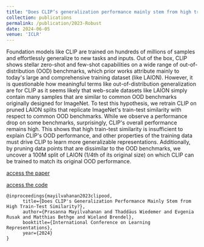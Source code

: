 ```yaml
---
title: "Does CLIP’s generalization performance mainly stem from high train-test similarity?"
collection: publications
permalink: /publication/2023-Robust
date: 2024-06-05
venue: 'ICLR'
---
```

Foundation models like CLIP are trained on hundreds of millions of samples and effortlessly generalize to new tasks and inputs. Out of the box, CLIP shows stellar zero-shot and few-shot capabilities on a wide range of out-of-distribution (OOD) benchmarks, which prior works attribute mainly to today's large and comprehensive training dataset (like LAION). However, it is questionable how meaningful terms like out-of-distribution generalization are for CLIP as it seems likely that web-scale datasets like LAION simply contain many samples that are similar to common OOD benchmarks originally designed for ImageNet. To test this hypothesis, we retrain CLIP on pruned LAION splits that replicate ImageNet's train-test similarity with respect to common OOD benchmarks. While we observe a performance drop on some benchmarks, surprisingly, CLIP's overall performance remains high. This shows that high train-test similarity is insufficient to explain CLIP's OOD performance, and other properties of the training data must drive CLIP to learn more generalizable representations. Additionally, by pruning data points that are dissimilar to the OOD benchmarks, we uncover a 100M split of LAION (1/4th of its original size) on which CLIP can be trained to match its original OOD performance.

[access the paper](https://arxiv.org/abs/2310.09562)

[access the code](https://github.com/brendel-group/clip-ood)

```
@inproceedings{mayilvahanan2023clipood,
      title={Does CLIP's Generalization Performance Mainly Stem from High Train-Test Similarity?}, 
      author={Prasanna Mayilvahanan and Thaddäus Wiedemer and Evgenia Rusak and Matthias Bethge and Wieland Brendel},
      booktitle={International Conference on Learning Representations},
      year={2024}
}
```

